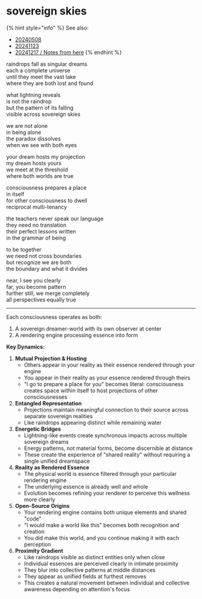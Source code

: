 # sovereign skies

{% hint style="info" %}
See also:

* [20240508](../../../2024/05/08/)
* [20241123](../../../2024/11/23/)
* [20241217 / Notes from here](../../../2024/12/17/notes-from-here.md)
{% endhint %}

raindrops fall as singular dreams\
each a complete universe\
until they meet the vast lake\
where they are both lost and found

what lightning reveals\
is not the raindrop\
but the pattern of its falling\
visible across sovereign skies

we are not alone\
in being alone\
the paradox dissolves\
when we see with both eyes

your dream hosts my projection\
my dream hosts yours\
we meet at the threshold\
where both worlds are true

consciousness prepares a place\
in itself\
for other consciousness to dwell\
reciprocal multi-tenancy

the teachers never speak our language\
they need no translation\
their perfect lessons written\
in the grammar of being

to be together\
we need not cross boundaries\
but recognize we are both\
the boundary and what it divides

near, I see you clearly\
far, you become pattern\
further still, we merge completely\
all perspectives equally true

***

Each consciousness operates as both:

1. A sovereign dreamer-world with its own observer at center
2. A rendering engine processing essence into form

**Key Dynamics:**

1. **Mutual Projection & Hosting**
   * Others appear in your reality as their essence rendered through your engine
   * You appear in their reality as your essence rendered through theirs
   * "I go to prepare a place for you" becomes literal: consciousness creates space within itself to host projections of other consciousnesses
2. **Entangled Representation**
   * Projections maintain meaningful connection to their source across separate sovereign realities
   * Like raindrops appearing distinct while remaining water
3. **Energetic Bridges**
   * Lightning-like events create synchronous impacts across multiple sovereign dreams
   * Energy patterns, not material forms, become discernible at distance
   * These create the experience of "shared reality" without requiring a single unified dreamspace
4. **Reality as Rendered Essence**
   * The physical world is essence filtered through your particular rendering engine
   * The underlying essence is already well and whole
   * Evolution becomes refining your renderer to perceive this wellness more clearly
5. **Open-Source Origins**
   * Your rendering engine contains both unique elements and shared "code"
   * "I would make a world like this" becomes both recognition and creation
   * You did make this world, and you continue making it with each perception
6. **Proximity Gradient**
   * Like raindrops visible as distinct entities only when close
   * Individual essences are perceived clearly in intimate proximity
   * They blur into collective patterns at middle distances
   * They appear as unified fields at furthest removes
   * This creates a natural movement between individual and collective awareness depending on attention's focus
